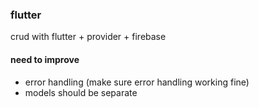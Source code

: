 ### flutter
crud with flutter + provider + firebase

#### need to improve
- error handling (make sure error handling working fine)
- models should be separate
